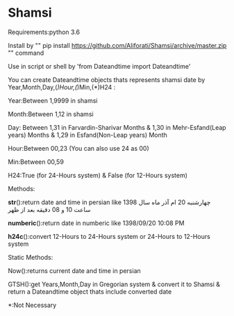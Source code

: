 # Shamsi
Requirements:python 3.6

Install by "" pip install https://github.com/Aliforati/Shamsi/archive/master.zip "" command

Use in script or shell by 'from Dateandtime import Dateandtime'

You can create Dateandtime objects thats represents shamsi date by Year,Month,Day,(*)Hour,(*)Min,(*)H24 :

Year:Between 1,9999 in shamsi

Month:Between 1,12 in shamsi

Day: Between 1,31 in Farvardin-Sharivar Months & 1,30 in Mehr-Esfand(Leap years) Months & 1,29 in Esfand(Non-Leap years) Month

Hour:Between 00,23 (You can also use 24 as 00)

Min:Between 00,59

H24:True (for 24-Hours system) & False (for 12-Hours system)

Methods:

__str__():return date and time in persian like چهارشنبه 20 ام آذر ماه سال 1398 ساعت 10 و 08 دقیقه بعد از ظهر

__numberic__():return date in numberic like 1398/09/20 10:08 PM

__h24c__():convert 12-Hours to 24-Hours system or 24-Hours to 12-Hours system


Static Methods:

Now():returns current date and time in persian

GTSH():get Years,Month,Day in Gregorian system & convert it to Shamsi & return a Dateandtime object thats include converted date


*:Not Necessary

